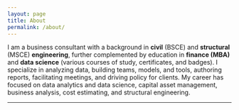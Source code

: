 ```yaml
---
layout: page
title: About
permalink: /about/
---
```

I am a business consultant with a background in **civil** (BSCE) and **structural** (MSCE) **engineering**, further complemented by education in **finance (MBA)** and **data science** (various courses of study, certificates, and badges). I specialize in analyzing data, building teams, models, and tools, authoring reports, facilitating meetings, and driving policy for clients. My career has focused on data analytics and data science, capital asset management, business analysis, cost estimating, and structural engineering. 

---

